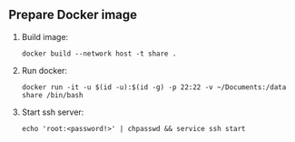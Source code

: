 ## Prepare Docker image
1. Build image:
    ```
    docker build --network host -t share .
    ```
1. Run docker:
    ```
    docker run -it -u $(id -u):$(id -g) -p 22:22 -v ~/Documents:/data  share /bin/bash
    ```
1. Start ssh server:
    ```
    echo 'root:<password!>' | chpasswd && service ssh start
    ```
    
